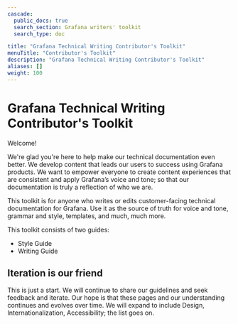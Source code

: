 ```yaml
---
cascade:
  public_docs: true
  search_section: Grafana writers' toolkit
  search_type: doc

title: "Grafana Technical Writing Contributor's Toolkit"
menuTitle: "Contributor's Toolkit"
description: "Grafana Technical Writing Contributor's Toolkit"
aliases: []
weight: 100
---
```


# Grafana Technical Writing Contributor's Toolkit

<!-- vale Grafana.Exclamation = NO -->
Welcome!
<!-- vale Grafana.Exclamation = YES -->
We're glad you're here to help make our technical documentation even better. We develop content that leads our users to success using Grafana products. We want to empower everyone to create content experiences that are consistent and apply Grafana’s voice and tone; so that our documentation is truly a reflection of who we are.

This toolkit is for anyone who writes or edits customer-facing technical documentation for Grafana. Use it as the source of truth for voice and tone, grammar and style, templates, and much, much more.

This toolkit consists of two guides:

* Style Guide
* Writing Guide

## Iteration is our friend

This is just a start. We will continue to share our guidelines and seek feedback and iterate. Our hope is that these pages and our understanding continues and evolves over time. We will expand to include Design, Internationalization, Accessibility; the list goes on.

